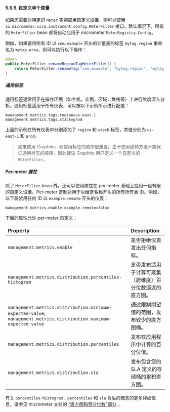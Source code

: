#### 5.6.5. 自定义单个度量

如果您需要对特定的 `Meter` 实例应用自定义设置，则可以使用 `io.micrometer.core.instrument.config.MeterFilter` 接口。默认情况下，所有的 `MeterFilter` bean 都将自动应用于 micrometer  `MeterRegistry.Config`。

例如，如果要将所有 ID 以 `com.example` 开头的计量表的标签 `mytag.region` 重命名为 `mytag.area`，则可以执行以下操作：

```java
@Bean
public MeterFilter renameRegionTagMeterFilter() {
    return MeterFilter.renameTag("com.example", "mytag.region", "mytag.area");
}
```

##### 通用标签

通用标签通常用于在操作环境（如主机，实例，区域，堆栈等）上进行维度深入分析。通用标签适用于所有仪表，可以按以下示例所示进行配置：

```properties
management.metrics.tags.region=us-east-1
management.metrics.tags.stack=prod
```

上面的示例在所有仪表中分别添加了 `region` 和 `stack` 标签，其值分别为 `us-east-1` 和 `prod`。

> 如果使用 Graphite，则常用标签的顺序很重要。由于使用这种方法不能保证通用标签的顺序，因此建议 Graphite 用户定义一个自定义的 `MeterFilter`。

##### Per-meter 属性

除了 `MeterFilter` bean 外，还可以使用属性在 per-meter 基础上应用一组有限的自定义设置。Per-meter 定制适用于以给定名称开头的所有所有表 ID。例如，以下将禁用任何 ID 以 `example.remote` 开头的仪表：

```properties
management.metrics.enable.example.remote=false
```

下面的属性允许 per-meter 自定义：

| Property                                                     | Description                                              |
| :----------------------------------------------------------- | :------------------------------------------------------- |
| `management.metrics.enable`                                  | 是否拒绝仪表发出任何指标。                               |
| `management.metrics.distribution.percentiles-histogram`      | 是否发布适用于计算可聚集（跨维度）百分位数逼近的直方图。 |
| `management.metrics.distribution.minimum-expected-value`, `management.metrics.distribution.maximum-expected-value` | 通过限制期望值的范围，发布较少的直方图桶。               |
| `management.metrics.distribution.percentiles`                | 发布在应用程序中计算的百分位值。                         |
| `management.metrics.distribution.sla`                        | 发布包含您的 SLA 定义的存储桶的累积直方图。              |

有关 `percentiles-histogram`，`percentiles` 和 `sla` 背后的概念的更多详细信息，请参见 micrometer 文档的 [“直方图和百分位数”部分](https://micrometer.io/docs/concepts#_histograms_and_percentiles) 。